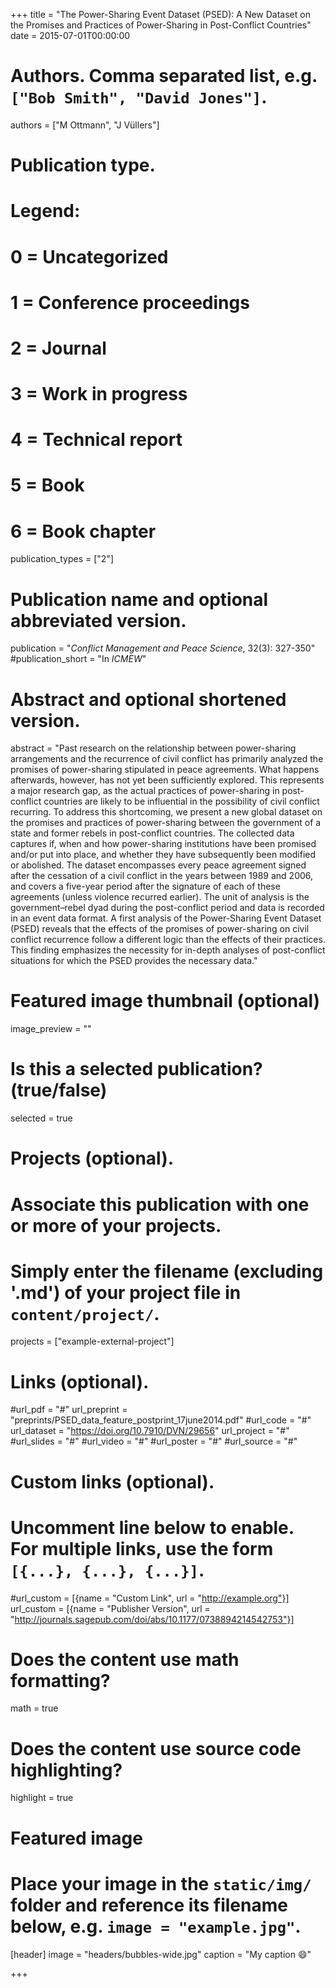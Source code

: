 +++
title = "The Power-Sharing Event Dataset (PSED): A New Dataset on the Promises and Practices of Power-Sharing in Post-Conflict Countries"
date = 2015-07-01T00:00:00

# Authors. Comma separated list, e.g. `["Bob Smith", "David Jones"]`.
authors = ["M Ottmann", "J Vüllers"]

# Publication type.
# Legend:
# 0 = Uncategorized
# 1 = Conference proceedings
# 2 = Journal
# 3 = Work in progress
# 4 = Technical report
# 5 = Book
# 6 = Book chapter
publication_types = ["2"]

# Publication name and optional abbreviated version.
publication = "*Conflict Management and Peace Science*, 32(3): 327-350"
#publication_short = "In *ICMEW*"

# Abstract and optional shortened version.
abstract = "Past research on the relationship between power-sharing arrangements and the recurrence of civil conflict has primarily analyzed the promises of power-sharing stipulated in peace agreements. What happens afterwards, however, has not yet been sufficiently explored. This represents a major research gap, as the actual practices of power-sharing in post-conflict countries are likely to be influential in the possibility of civil conflict recurring. To address this shortcoming, we present a new global dataset on the promises and practices of power-sharing between the government of a state and former rebels in post-conflict countries. The collected data captures if, when and how power-sharing institutions have been promised and/or put into place, and whether they have subsequently been modified or abolished. The dataset encompasses every peace agreement signed after the cessation of a civil conflict in the years between 1989 and 2006, and covers a five-year period after the signature of each of these agreements (unless violence recurred earlier). The unit of analysis is the government–rebel dyad during the post-conflict period and data is recorded in an event data format. A first analysis of the Power-Sharing Event Dataset (PSED) reveals that the effects of the promises of power-sharing on civil conflict recurrence follow a different logic than the effects of their practices. This finding emphasizes the necessity for in-depth analyses of post-conflict situations for which the PSED provides the necessary data."

# Featured image thumbnail (optional)
image_preview = ""

# Is this a selected publication? (true/false)
selected = true

# Projects (optional).
#   Associate this publication with one or more of your projects.
#   Simply enter the filename (excluding '.md') of your project file in `content/project/`.
projects = ["example-external-project"]

# Links (optional).
#url_pdf = "#"
url_preprint = "preprints/PSED_data_feature_postprint_17june2014.pdf"
#url_code = "#"
url_dataset = "https://doi.org/10.7910/DVN/29656"
url_project = "#"
#url_slides = "#"
#url_video = "#"
#url_poster = "#"
#url_source = "#"

# Custom links (optional).
#   Uncomment line below to enable. For multiple links, use the form `[{...}, {...}, {...}]`.
#url_custom = [{name = "Custom Link", url = "http://example.org"}]
url_custom = [{name = "Publisher Version", url = "http://journals.sagepub.com/doi/abs/10.1177/0738894214542753"}]

# Does the content use math formatting?
math = true

# Does the content use source code highlighting?
highlight = true

# Featured image
# Place your image in the `static/img/` folder and reference its filename below, e.g. `image = "example.jpg"`.
[header]
image = "headers/bubbles-wide.jpg"
caption = "My caption :smile:"

+++
